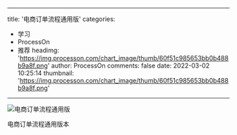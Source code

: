 
---
title: '电商订单流程通用版'
categories: 
 - 学习
 - ProcessOn
 - 推荐
headimg: 'https://img.processon.com/chart_image/thumb/60f51c985653bb0b488b9a8f.png'
author: ProcessOn
comments: false
date: 2022-03-02 10:25:14
thumbnail: 'https://img.processon.com/chart_image/thumb/60f51c985653bb0b488b9a8f.png'
---

<div>   
<img class="thumb" alt="电商订单流程通用版" src="https://img.processon.com/chart_image/thumb/60f51c985653bb0b488b9a8f.png" referrerpolicy="no-referrer">
<p>电商订单流程通用版本</p>  
</div>
            
